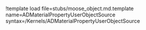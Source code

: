 !template load file=stubs/moose_object.md.template name=ADMaterialPropertyUserObjectSource syntax=/Kernels/ADMaterialPropertyUserObjectSource